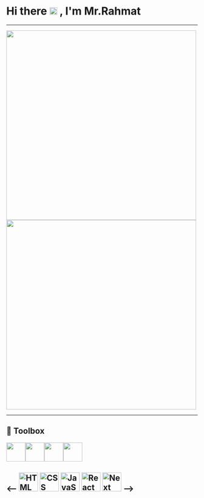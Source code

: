 # Hi there <img width="20px" height="20px" src="https://media.tenor.com/images/3b388fe03da271d2674faf85eb7c3fcd/tenor.gif" /> , I'm Mr.Rahmat
---

<img  width="500px" src="https://github-readme-stats.vercel.app/api?username=MrRahmat&count_private=true&show_icons=false&hide_border=true"> <img width="500px" src="https://github-readme-stats.anuraghazra1.vercel.app/api/top-langs/?username=MrRahmat&count_private=true&layout=compact&hide=makefile,shell&hide_title=true&hide_border=true" />
</a>

---

## 🧰 Toolbox 

<img src="https://media3.giphy.com/media/ln7z2eWriiQAllfVcn/200w.webp" width="50"><img src="https://i.giphy.com/media/LMt9638dO8dftAjtco/200.webp"   width="50"><img src="https://i.giphy.com/media/eNAsjO55tPbgaor7ma/200w.webp" width="50"><img src="https://i.giphy.com/media/IdyAQJVN2kVPNUrojM/200.webp" width="50">

<--
<img src="https://cdn-icons.flaticon.com/png/512/3755/premium/3755130.png?token=exp=1641492362~hmac=1e9cd11bf0a590bb4b1ed93ceaeb8091" alt="HTML Logo" width="50" height="50"/>  <img src="https://user-images.githubusercontent.com/53869656/142769952-51edde6b-5d61-463a-a92f-b8b3d9da18a1.png" alt="CSS Logo" width="50" height="50"/>  <img src="https://cdn-icons-png.flaticon.com/512/5968/5968292.png" alt="JavaScript Logo" width="50" height="50"/>  <img src="https://cdn.worldvectorlogo.com/logos/react-2.svg" alt="React Logo" width="50" height="50"/>  <img src="https://cdn.worldvectorlogo.com/logos/next-js.svg" alt="Next Logo" width="50" height="50"/>
 -->
---

<!--
**MrRahmat/MrRahmat** is a ✨ _special_ ✨ repository because its `README.md` (this file) appears on your GitHub profile.

Here are some ideas to get you started:

- 🔭 I’m currently working on ...
- 🌱 I’m currently learning ...
- 👯 I’m looking to collaborate on ...
- 🤔 I’m looking for help with ...
- 💬 Ask me about ...
- 📫 How to reach me: ...
- 😄 Pronouns: ...
- ⚡ Fun fact: ...
-->

